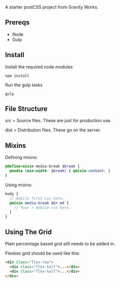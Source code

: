 A starter postCSS project from Gravity Works.

## Prereqs
* Node
* Gulp

## Install

Install the required node modules
```
npm install
```

Run the gulp tasks
```
gulp
```

## File Structure

src = Source files. These are just for production use.

dist = Distribution files. These go on the server.

## Mixins

Defining mixins:
```scss
@define-mixin media-break $break {
  @media (min-width: $break) { @mixin-content; }
}
```

Using mixins:
```scss
body {
  // mobile first css here.
  @mixin media-break $br-md {
    // Your > mobile css here.
  }
}
```

## Using The Grid
Plain percentage based grid still needs to be added in.

Flexbox grid should be used like this:
```html
<div class="flex-row">
  <div class="flex-half">...</div>
  <div class="flex-half">...</div>
</div>
```
